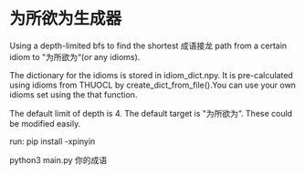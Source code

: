 # 为所欲为生成器
Using a depth-limited bfs to find the shortest 成语接龙 path from a certain idiom to "为所欲为“(or any idioms).

The dictionary for the idioms is stored in idiom_dict.npy. It is pre-calculated using idioms from THUOCL by create_dict_from_file().You can use your own idioms set using the that function.

The default limit of depth is 4. The default target is "为所欲为“. These could be modified easily.



run:
pip install -xpinyin

python3 main.py 你的成语
